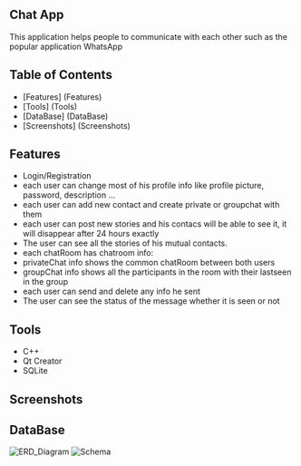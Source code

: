 ## Chat App
This application helps people to communicate with each other such as the popular application WhatsApp


## Table of Contents
- [Features] (Features)
- [Tools] (Tools)
- [DataBase] (DataBase)
- [Screenshots] (Screenshots)

## Features
- Login/Registration
- each user can change most of his profile info like profile picture, password, description ...
- each user can add new contact and create private or groupchat with them
- each user can post new stories and his contacs will be able to see it, it will disappear after 24 hours exactly
- The user can see all the stories of his mutual contacts.
- each chatRoom has chatroom info:
- privateChat info shows the common chatRoom between both users               
- groupChat info shows all the participants in the room with their lastseen in the group                               
- each user can send and delete any info he sent
- The user can see the status of the message whether it is seen or not
## Tools
- C++
- Qt Creator
- SQLite
## Screenshots


## DataBase
![ERD_Diagram](https://user-images.githubusercontent.com/83420413/171068520-cc285b9e-804a-4791-839f-bfcd26fac8d7.jpg)
![Schema](https://user-images.githubusercontent.com/83420413/171070813-bfd8b5f9-cc6b-4d07-bcd1-dc5d3de37a63.jpg)

